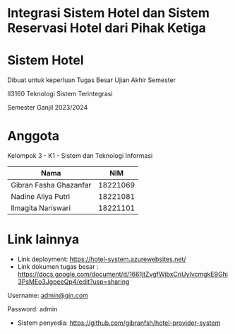 # Integrasi Sistem Hotel dan Sistem Reservasi Hotel dari Pihak Ketiga
# Sistem Hotel
Dibuat untuk keperluan Tugas Besar Ujian Akhir Semester

II3160 Teknologi Sistem Terintegrasi

Semester Ganjil 2023/2024

# Anggota

Kelompok 3 - K1 - Sistem dan Teknologi Informasi

| Nama                          | NIM          |
|-------------------------------|--------------|
| Gibran Fasha Ghazanfar	      | 18221069     |
| Nadine Aliya Putri	          | 18221081     |
| Ilmagita Nariswari	          | 18221101     |

# Link lainnya
* Link deployment: https://hotel-system.azurewebsites.net/
* Link dokumen tugas besar : https://docs.google.com/document/d/1661jtZvgfWjbxCnUylvcmgkE9Ghi3PsMEo3JgpeeQp4/edit?usp=sharing

Username: admin@gin.com

Password: admin

* Sistem penyedia: https://github.com/gibranfsh/hotel-provider-system
